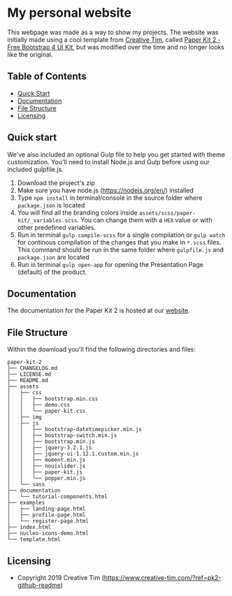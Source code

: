 # My personal website

This webpage was made as a way to show my projects. The website was initially made using a cool template from [Creative Tim](https://www.creative-tim.com/), called [Paper Kit 2 - Free Bootstrap 4 UI Kit](http://demos.creative-tim.com/paper-kit-2), but was modified over the time and no longer looks like the original.

## Table of Contents

* [Quick Start](#quick-start)
* [Documentation](#documentation)
* [File Structure](#file-structure)
* [Licensing](#licensing)

## Quick start

We've also included an optional Gulp file to help you get started with theme customization. You'll need to install Node.js and Gulp before using our included gulpfile.js.

1.  Download the project's zip
2.  Make sure you have node.js (<https://nodejs.org/en/>) installed
3.  Type `npm install` in terminal/console in the source folder where `package.json` is located
4.  You will find all the branding colors inside `assets/scss/paper-kit/_variables.scss`. You can change them with a `HEX` value or with other predefined variables.
5.  Run in terminal `gulp compile-scss` for a single compilation or `gulp watch` for continous compilation of the changes that you make in `*.scss` files. This command should be run in the same folder where `gulpfile.js` and `package.json` are located
6.  Run in terminal `gulp open-app` for opening the Presentation Page (default) of the product.


## Documentation

The documentation for the Paper Kit 2 is hosted at our [website](https://demos.creative-tim.com/paper-kit-2/docs/1.0/getting-started/introduction.html).


## File Structure

Within the download you'll find the following directories and files:
```
paper-kit-2
├── CHANGELOG.md
├── LICENSE.md
├── README.md
├── assets
│   ├── css
│   │   ├── bootstrap.min.css
│   │   ├── demo.css
│   │   └── paper-kit.css
│   ├── img
│   ├── js
│   │   ├── bootstrap-datetimepicker.min.js
│   │   ├── bootstrap-switch.min.js
│   │   ├── bootstrap.min.js
│   │   ├── jquery-3.2.1.js
│   │   ├── jquery-ui-1.12.1.custom.min.js
│   │   ├── moment.min.js
│   │   ├── nouislider.js
│   │   ├── paper-kit.js
│   │   └── popper.min.js
│   └── sass
├── documentation
│   └── tutorial-components.html
├── examples
│   ├── landing-page.html
│   ├── profile-page.html
│   └── register-page.html
├── index.html
├── nucleo-icons-demo.html
└── template.html

```


## Licensing

- Copyright 2019 Creative Tim (https://www.creative-tim.com/?ref=pk2-github-readme)

[CHANGELOG]: ./CHANGELOG.md
[LICENSE]: ./LICENSE.md
